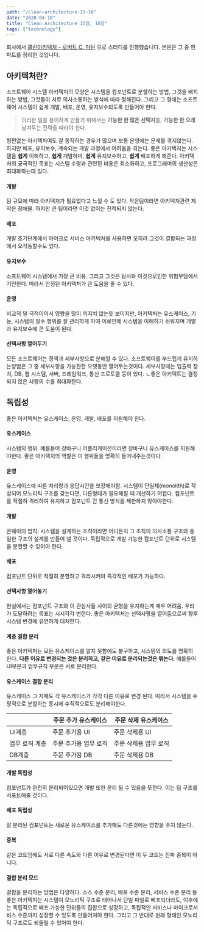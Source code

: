 ```yaml
---
path: "/clean-architecture-15-16"
date: "2020-04-18"
title: "Clean Architecture 15장, 16장"
tags: ["technology"]
---
```


회사에서 [클린아키텍처 - 로버트 C. 마틴]("http://www.kyobobook.co.kr/product/detailViewKor.laf?barcode=9788966262472") 으로 스터디를 진행했습니다. 본문은 그 중 한 파트를 정리한 것입니다.

## 아키텍처란?

소프트웨어 시스템 아키텍처의 모양은 시스템을 컴포넌트로 분할하는 방법, 그것을 배치하는 방법, 그것들이 서로 의사소통하는 방식에 따라 정해진다.
그리고 그 형태는 소프트웨어 시스템이 쉽게 개발, 배포, 운영, 유지보수되도록 만들어야 한다.
> 이러한 일을 용이하게 만들기 위해서는 **가능한 한 많은 선택지**를, **가능한 한 오래** 남겨두는 전략을 따라야 한다.

형편없는 아키텍처여도 잘 동작하는 경우가 많으며 보통 운영에는 문제를 겪지않는다. 하지만 배포, 유지보수, 계속되는 개발 과정에서 어려움을 겪는다.
좋은 아키텍처는 시스템을 **쉽게** 이해하고, **쉽게** 개발하며, **쉽게** 유지보수하고, **쉽게** 배포하게 해준다. 아키텍처의 궁극적인 목표는 시스템 수명과 관련된 비용은 최소화하고, 프로그래머의 생산성은 최대화하는데 있다.

#### 개발
팀 규모에 따라 아키텍처가 필요없다고 느낄 수 도 있다. 작은팀이라면 아키텍처관련 제약은 장애물. 하지만 큰 팀이라면 이것 없이는 진척되지 않는다.

#### 배포
개발 초기단계에서 마이크로 서비스 아키텍처를 사용하면 오히려 그것이 결합되는 과정에서 오작동할수도 있다.

#### 유지보수
소프트웨어 시스템에서 가장 큰 비용. 그리고 그것은 탐사와 이것으로인한 위험부담에서 기인한다. 따라서 안정된 아키텍처가 큰 도움을 줄 수 있다.

#### 운영
비교적 덜 극적이어서 영향을 많이 끼지치 않는듯 보이지만, 아키텍처는 유스케이스, 기능, 시스템의 필수 행위를 잘 관리하게 하여 이로인해 시스템을 이해하기 쉬워지며 개발과 유지보수에 큰 도움이 된다.

#### 선택사항 열어두기
모든 소프트웨어는 정책과 세부사항으로 분해할 수 있다. 소프트웨어를 부드럽게 유지하는방법은 그 중 세부사항을 가능한한 오랫동안 열어두는것이다. 세부사항에는 입출력 장치, DB, 웹 시스템, 서버, 프레임워크, 통신 프로토콜 등이 있다. ㄴ좋은 아키텍트는 결정되지 않은 사항의 수를 최대화한다.

## 독립성

좋은 아키텍처는 유스케이스, 운영, 개발, 배포를 지원해야 한다.

#### 유스케이스
시스템의 행위. 예를들어 장바구니 어플리케이션이라면 장바구니 유스케이스를 지원해야한다. 좋은 아키텍처의 역할은 이 행위들을 명확히 들어내주는것이다.

#### 운영
유스케이스에 따른 처리량과 응답시간을 보장해야함. 시스템이 단일체(monolith)로 작성되어 모노리틱 구조를 갖는다면, 다른형태가 필요해질 때 개선하기 어렵다. 컴포넌트를 적절히 격리하여 유지하고 컴포넌트 간 통신 방식을 제한하지 않아야한다.

#### 개발
콘웨이의 법칙: 시스템을 설계하는 조직이라면 어디든지 그 조직의 의사소통 구조와 동일한 구조의 설계를 만들어 낼 것이다.
독립적으로 개발 가능한 컴포넌트 단위로 시스템을 분할할 수 있어야 한다.

#### 배포
컴포넌트 단위로 적절히 분할하고 격리시켜야 즉각적인 배포가 가능하다.

#### 선택사항 열어놓기
현실에서는 컴포넌트 구조와 이 관심사들 사이의 균형을 유지하는게 매우 어려움. 우리가 도달하려는 목표는 시시각각 변한다. 좋은 아키텍처는 선택사항을 열어둠으로써 향후 시스템 변경에 유연하게 대처한다.

#### 계층 결합 분리
좋은 아키텍처는 모든 유스케이스를 알지 못함에도 불구하고, 시스템의 의도를 명확히 한다. **다른 이유로 변경되는 것은 분리하고, 같은 이유로 분리되는것은 묶는다.** 예를들어 UI부분과 업무규칙 부분은 서로 분리한다.

#### 유스케이스 결합 분리
유스케이스 그 자체도 각 유스케이스가 각각 다른 이유로 변경 된다. 따라서 시스템을 수평적으로 분할하는 동시에 수직적으로도 분리해야한다.


| | 주문 추가 유스케이스   | 주문 삭제 유스케이스  |
|---|---|---|
| UI계층  | 주문 추가용 UI   |  주문 삭제용 UI |
| 업무 로직 계층  | 주문 추가용 업무 로직  | 주문 삭제용 업무 로직 |
|  DB계층 | 주문 추가용 DB  | 주문 삭제용 DB   |

#### 개발 독립성
컴포넌트가 완전히 분리되어있으면 개발 또한 분리 될 수 있음을 뜻한다. 이는 팀 구조를 서포트해줄 것이다.

#### 배포 독립성
잘 분리된 컴포넌트는 새로운 유스케이스를 추가해도 다른것에는 영향을 주지 않는다.

#### 중복
같은 코드임에도 서로 다른 속도와 다른 이유로 변경된다면 이 두 코드는 진짜 중복이 아니다.

#### 결합 분리 모드
결합을 분리하는 방법은 다양하다. 소스 수준 분리, 배포 수준 분리, 서비스 수준 분리 등
좋은 아키텍처는 시스템이 모노리틱 구조로 태어나서 단일 파일로 배포되더라도, 이후에는 독립적으로 배포 가능한 단위들의 집합으로 성장하고, 독립적인 서비스나 마이크로서비스 수준까지 성장할 수 있도록 만들어져야 한다. 그리고 그 반대로 원래 형태인 모노리틱 구조로도 되돌릴 수 있어야 한다.